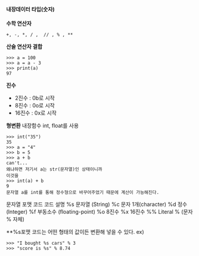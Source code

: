 #### 내장데이터 타입(숫자)
**수학 연산자**
```
+, -, *, / ,  // , % , **
```
**산술 연산자 결합**
```
>>> a = 100
>>> a = a - 3
>>> print(a)
97
```
**진수**
- 2진수 : 0b로 시작
- 8진수 : 0o로 시작
- 16진수 : 0x로 시작

**형변환**
내장함수 int, float를 사용
```
>>> int("35")
35
>>> a = "4"
>>> b = 5
>>> a + b
can't...
왜냐하면 저기서 a는 str(문자열)인 상태이니까
이것을
>>> int(a) + b
9
문자열 a를 int를 통해 정수형으로 바꾸어주었기 때문에 계산이 가능해진다.
```

문자열 포맷 코드
코드 	설명
%s 	문자열 (String)
%c 	문자 1개(character)
%d 	정수 (Integer)
%f 	부동소수 (floating-point)
%o 	8진수
%x 	16진수
%% 	Literal % (문자 % 자체)

**%s포맷 코드는 어떤 형태의 값이든 변환해 넣을 수 있다.
ex)
```
>>> "I bought %s cars" % 3
>>> "score is %s" % 8.74
